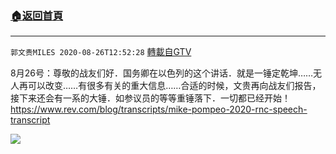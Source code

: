 ﻿###  [:house:返回首頁](https://github.com/ourhimalayas/txt)
---

`郭文贵MILES 2020-08-26T12:52:28` [轉載自GTV](https://gtv.org/web/#/UserInfo/5e596957357cc612d35a8044)

8月26号：尊敬的战友们好．国务卿在以色列的这个讲话．就是一锤定乾坤……无人再可以改变……有很多有关的重大信息……合适的时候，文贵再向战友们报告，接下来还会有一系的大锤．如参议员的等等重锤落下．一切都已经开始！https://www.rev.com/blog/transcripts/mike-pompeo-2020-rnc-speech-transcript

![](https://filegroup.gtv.org/cdn-cgi/image/width=600/https://filegroup.gtv.org/group3/default/20200826/12/52/0/a9e9cb2bed5f6e6690872ade046ed289.png)
